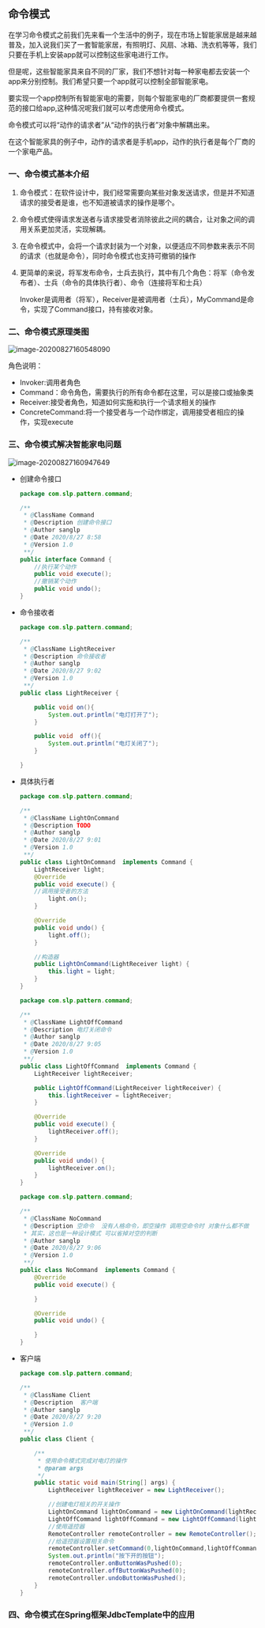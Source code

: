 ## 命令模式

在学习命令模式之前我们先来看一个生活中的例子，现在市场上智能家居是越来越普及，加入说我们买了一套智能家居，有照明灯、风扇、冰箱、洗衣机等等，我们只要在手机上安装app就可以控制这些家电进行工作。

但是呢，这些智能家具来自不同的厂家，我们不想针对每一种家电都去安装一个app来分别控制。我们希望只要一个app就可以控制全部智能家电。

要实现一个app控制所有智能家电的需要，则每个智能家电的厂商都要提供一套规范的接口给app,这种情况呢我们就可以考虑使用命令模式。

命令模式可以将“动作的请求者”从“动作的执行者”对象中解耦出来。

在这个智能家具的例子中，动作的请求者是手机app，动作的执行者是每个厂商的一个家电产品。

### 一、命令模式基本介绍

1. 命令模式：在软件设计中，我们经常需要向某些对象发送请求，但是并不知道请求的接受者是谁，也不知道被请求的操作是哪个。

2. 命令模式使得请求发送者与请求接受者消除彼此之间的耦合，让对象之间的调用关系更加灵活，实现解耦。

3. 在命令模式中，会将一个请求封装为一个对象，以便适应不同参数来表示不同的请求（也就是命令），同时命令模式也支持可撤销的操作

4. 更简单的来说，将军发布命令，士兵去执行，其中有几个角色：将军（命令发布者）、士兵（命令的具体执行者）、命令（连接将军和士兵）

   Invoker是调用者（将军），Receiver是被调用者（士兵），MyCommand是命令，实现了Command接口，持有接收对象。

### 二、命令模式原理类图

![image-20200827160548090](\images\image-20200827160548090.png)

角色说明：

- Invoker:调用者角色
- Command：命令角色，需要执行的所有命令都在这里，可以是接口或抽象类
- Receiver:接受者角色，知道如何实施和执行一个请求相关的操作
- ConcreteCommand:将一个接受者与一个动作绑定，调用接受者相应的操作，实现execute

### 三、命令模式解决智能家电问题

![image-20200827160947649](\images\image-20200827160947649.png)



- 创建命令接口

  ```java
  package com.slp.pattern.command;
  
  /**
   * @ClassName Command
   * @Description 创建命令接口
   * @Author sanglp
   * @Date 2020/8/27 8:58
   * @Version 1.0
   **/
  public interface Command {
      //执行某个动作
      public void execute();
      //撤销某个动作
      public void undo();
  }
  ```

- 命令接收者

  ```java
  package com.slp.pattern.command;
  
  /**
   * @ClassName LightReceiver
   * @Description 命令接收者
   * @Author sanglp
   * @Date 2020/8/27 9:02
   * @Version 1.0
   **/
  public class LightReceiver {
  
      public void on(){
          System.out.println("电灯打开了");
      }
  
      public void  off(){
          System.out.println("电灯关闭了");
      }
  
  }
  ```

- 具体执行者

  ```java
  package com.slp.pattern.command;
  
  /**
   * @ClassName LightOnCommand
   * @Description TODO
   * @Author sanglp
   * @Date 2020/8/27 9:01
   * @Version 1.0
   **/
  public class LightOnCommand  implements Command {
      LightReceiver light;
      @Override
      public void execute() {
      //调用接受者的方法
          light.on();
      }
  
      @Override
      public void undo() {
          light.off();
      }
  
      //构造器
      public LightOnCommand(LightReceiver light) {
          this.light = light;
      }
  }
  ```

  ```java
  package com.slp.pattern.command;
  
  /**
   * @ClassName LightOffCommand
   * @Description 电灯关闭命令
   * @Author sanglp
   * @Date 2020/8/27 9:05
   * @Version 1.0
   **/
  public class LightOffCommand  implements Command {
      LightReceiver lightReceiver;
  
      public LightOffCommand(LightReceiver lightReceiver) {
          this.lightReceiver = lightReceiver;
      }
  
      @Override
      public void execute() {
          lightReceiver.off();
      }
  
      @Override
      public void undo() {
          lightReceiver.on();
      }
  }
  ```

  ```java
  package com.slp.pattern.command;
  
  /**
   * @ClassName NoCommand
   * @Description 空命令  没有人格命令，即空操作 调用空命令时 对象什么都不做
   * 其实，这也是一种设计模式 可以省掉对空的判断
   * @Author sanglp
   * @Date 2020/8/27 9:06
   * @Version 1.0
   **/
  public class NoCommand  implements Command {
      @Override
      public void execute() {
  
      }
  
      @Override
      public void undo() {
  
      }
  }
  ```

- 客户端

  ```java
  package com.slp.pattern.command;
  
  /**
   * @ClassName Client
   * @Description  客户端
   * @Author sanglp
   * @Date 2020/8/27 9:20
   * @Version 1.0
   **/
  public class Client {
  
      /**
       * 使用命令模式完成对电灯的操作
       * @param args
       */
      public static void main(String[] args) {
          LightReceiver lightReceiver = new LightReceiver();
  
          //创建电灯相关的开关操作
          LightOnCommand lightOnCommand = new LightOnCommand(lightReceiver);
          LightOffCommand lightOffCommand = new LightOffCommand(lightReceiver);
          //使用遥控器
          RemoteController remoteController = new RemoteController();
          //给遥控器设置相关命令
          remoteController.setCommand(0,lightOnCommand,lightOffCommand);
          System.out.println("按下开的按钮");
          remoteController.onButtonWasPushed(0);
          remoteController.offButtonWasPushed(0);
          remoteController.undoButtonWasPushed();
      }
  }
  ```

### 四、命令模式在Spring框架JdbcTemplate中的应用